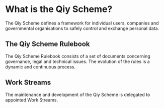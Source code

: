 # What is the Qiy Scheme?
The Qiy Scheme defines a framework for individual users, companies and governmental organisations to safely control and exchange personal data.

## The Qiy Scheme Rulebook
The Qiy Scheme Rulebook consists of a set of documents concerning governance, legal and technical issues. The evolution of the rules is a dynamic and continuous process.

## Work Streams
The maintenance and development of the Qiy Scheme is delegated to appointed Work Streams.
